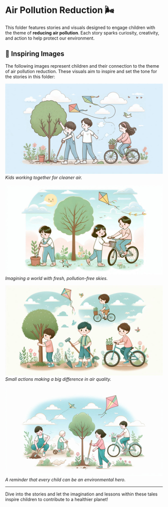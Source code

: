 # Air Pollution Reduction 🌬️

This folder features stories and visuals designed to engage children with the theme of **reducing air pollution**. Each story sparks curiosity, creativity, and action to help protect our environment.

## 🌟 Inspiring Images  

The following images represent children and their connection to the theme of air pollution reduction. These visuals aim to inspire and set the tone for the stories in this folder:

![Image 1](../assets/images/AirـPollutionـReductionـ1.jpeg)  
*Kids working together for cleaner air.*  

![Image 2](../assets/images/AirـPollutionـReductionـ2.jpeg)  
*Imagining a world with fresh, pollution-free skies.*  

![Image 3](../assets/images/AirـPollutionـReductionـ3.jpeg)  
*Small actions making a big difference in air quality.*  

![Image 4](../assets/images/AirـPollutionـReductionـ4.jpeg)  
*A reminder that every child can be an environmental hero.*  

---

Dive into the stories and let the imagination and lessons within these tales inspire children to contribute to a healthier planet!  
